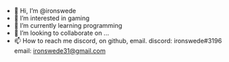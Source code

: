 - 👋 Hi, I’m @ironswede
- 👀 I’m interested in gaming
- 🌱 I’m currently learning programming
- 💞️ I’m looking to collaborate on ...
- 📫 How to reach me discord, on github, email.
discord: ironswede#3196 email: ironswede31@gmail.com

<!---
ironswede/ironswede is a ✨ special ✨ repository because its `README.md` (this file) appears on your GitHub profile.
You can click the Preview link to take a look at your changes.
--->
